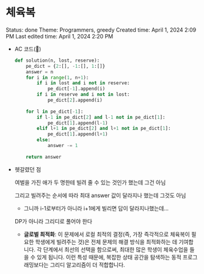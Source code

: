 # 체육복

Status: done
Theme: Programmers, greedy
Created time: April 1, 2024 2:09 PM
Last edited time: April 1, 2024 2:20 PM

- AC 코드(🪇)
    
    ```python
    def solution(n, lost, reserve):
        pe_dict = {2:[], -1:[], 1:[]}
        answer = n
        for i in range(1, n+1):
            if i in lost and i not in reserve:
                pe_dict[-1].append(i)
            if i in reserve and i not in lost:
                pe_dict[2].append(i)
        
        for l in pe_dict[-1]:
            if l-1 in pe_dict[2] and l-1 not in pe_dict[1]:
                pe_dict[1].append(l-1)
            elif l+1 in pe_dict[2] and l+1 not in pe_dict[1]:
                pe_dict[1].append(l+1)
            else:
                answer -= 1 
        
        return answer
    ```
    
- 헷갈렸던 점
    
    여벌을 가진 애가 두 명한테 빌려 줄 수 있는 것인가 했는데 그건 아님 
    
    그리고 빌려주는 순서에 따라 최대 answer 값이 달라지나 했는데 그것도 아님
    
    - 그니까 i-1로부터가 아니라 i+1에게 빌리면 답이 달라지나했는데…
    
    DP가 아니라 그리디로 풀어야 한다 
    
    - **글로벌 최적화**: 이 문제에서 로컬 최적의 결정(즉, 가장 즉각적으로 체육복이 필요한 학생에게 빌려주는 것)은 전체 문제의 해결 방식을 최적화하는 데 기여합니다. 각 단계에서 최선의 선택을 함으로써, 최대한 많은 학생이 체육수업을 들을 수 있게 됩니다. 이런 특성 때문에, 복잡한 상태 공간을 탐색하는 동적 프로그래밍보다는 그리디 알고리즘이 더 적합합니다.